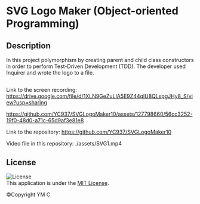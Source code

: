 # SVG Logo Maker (Object-oriented Programming)

## Description 

In this project polymorphism by creating parent and child class constructors in order to perform Test-Driven Development (TDD). The developer used Inquirer and wrote the logo to a file. 


## 
Link to the screen recording: https://drive.google.com/file/d/1XLN9GeZuLIA5E9Z44qIU8QLspgJHy8_S/view?usp=sharing


https://github.com/YC937/SVGLogoMaker10/assets/127798660/56cc3252-19f0-48d0-a71c-65d9af3e81e8


Link to the repository: https://github.com/YC937/SVGLogoMaker10

Video file in this repository: ./assets/SVG1.mp4 

## License

![License](https://img.shields.io/badge/License-MIT-yellow.svg)  
This application is under the [MIT License](https://opensource.org/licenses/MIT).

&copy;Copyright YM C
